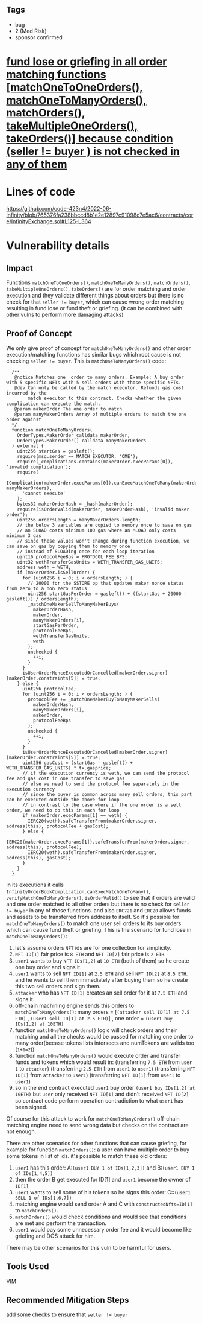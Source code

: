 ## Tags

- bug
- 2 (Med Risk)
- sponsor confirmed

# [fund lose or griefing in all order matching functions [matchOneToOneOrders(), matchOneToManyOrders(), matchOrders(), takeMultipleOneOrders(), takeOrders()] because condition (seller != buyer ) is not checked in any of them](https://github.com/code-423n4/2022-06-infinity-findings/issues/130) 

# Lines of code

https://github.com/code-423n4/2022-06-infinity/blob/765376fa238bbccd8b1e2e12897c91098c7e5ac6/contracts/core/InfinityExchange.sol#L125-L364


# Vulnerability details

## Impact
Functions `matchOneToOneOrders()`, `matchOneToManyOrders()`, `matchOrders()`, `takeMultipleOneOrders()`, `takeOrders()` are for order matching and order execution and they validate different things about orders but there is no check for that `seller != buyer`, which can cause wrong order matching resulting in fund lose or fund theft or griefing. (it can be combined with other vulns to perform more damaging attacks)

## Proof of Concept
We only give proof of concept for `matchOneToManyOrders()` and other order execution/matching functions has similar bugs which root cause is not checking `seller != buyer`.
This is `matchOneToManyOrders()` code:
```
  /**
   @notice Matches one  order to many orders. Example: A buy order with 5 specific NFTs with 5 sell orders with those specific NFTs.
   @dev Can only be called by the match executor. Refunds gas cost incurred by the
        match executor to this contract. Checks whether the given complication can execute the match.
   @param makerOrder The one order to match
   @param manyMakerOrders Array of multiple orders to match the one order against
  */
  function matchOneToManyOrders(
    OrderTypes.MakerOrder calldata makerOrder,
    OrderTypes.MakerOrder[] calldata manyMakerOrders
  ) external {
    uint256 startGas = gasleft();
    require(msg.sender == MATCH_EXECUTOR, 'OME');
    require(_complications.contains(makerOrder.execParams[0]), 'invalid complication');
    require(
      IComplication(makerOrder.execParams[0]).canExecMatchOneToMany(makerOrder, manyMakerOrders),
      'cannot execute'
    );
    bytes32 makerOrderHash = _hash(makerOrder);
    require(isOrderValid(makerOrder, makerOrderHash), 'invalid maker order');
    uint256 ordersLength = manyMakerOrders.length;
    // the below 3 variables are copied to memory once to save on gas
    // an SLOAD costs minimum 100 gas where an MLOAD only costs minimum 3 gas
    // since these values won't change during function execution, we can save on gas by copying them to memory once
    // instead of SLOADing once for each loop iteration
    uint16 protocolFeeBps = PROTOCOL_FEE_BPS;
    uint32 wethTransferGasUnits = WETH_TRANSFER_GAS_UNITS;
    address weth = WETH;
    if (makerOrder.isSellOrder) {
      for (uint256 i = 0; i < ordersLength; ) {
        // 20000 for the SSTORE op that updates maker nonce status from zero to a non zero status
        uint256 startGasPerOrder = gasleft() + ((startGas + 20000 - gasleft()) / ordersLength);
        _matchOneMakerSellToManyMakerBuys(
          makerOrderHash,
          makerOrder,
          manyMakerOrders[i],
          startGasPerOrder,
          protocolFeeBps,
          wethTransferGasUnits,
          weth
        );
        unchecked {
          ++i;
        }
      }
      isUserOrderNonceExecutedOrCancelled[makerOrder.signer][makerOrder.constraints[5]] = true;
    } else {
      uint256 protocolFee;
      for (uint256 i = 0; i < ordersLength; ) {
        protocolFee += _matchOneMakerBuyToManyMakerSells(
          makerOrderHash,
          manyMakerOrders[i],
          makerOrder,
          protocolFeeBps
        );
        unchecked {
          ++i;
        }
      }
      isUserOrderNonceExecutedOrCancelled[makerOrder.signer][makerOrder.constraints[5]] = true;
      uint256 gasCost = (startGas - gasleft() + WETH_TRANSFER_GAS_UNITS) * tx.gasprice;
      // if the execution currency is weth, we can send the protocol fee and gas cost in one transfer to save gas
      // else we need to send the protocol fee separately in the execution currency
      // since the buyer is common across many sell orders, this part can be executed outside the above for loop
      // in contrast to the case where if the one order is a sell order, we need to do this in each for loop
      if (makerOrder.execParams[1] == weth) {
        IERC20(weth).safeTransferFrom(makerOrder.signer, address(this), protocolFee + gasCost);
      } else {
        IERC20(makerOrder.execParams[1]).safeTransferFrom(makerOrder.signer, address(this), protocolFee);
        IERC20(weth).safeTransferFrom(makerOrder.signer, address(this), gasCost);
      }
    }
  }
```
in its executions it calls `InfinityOrderBookComplication.canExecMatchOneToMany()`, `verifyMatchOneToManyOrders()`, `isOrderValid()` to see that if orders are valid and one order matched to all other orders but there is no check for `seller != buyer` in any of those functions. and also `ERC721` and `ERC20` allows funds and assets to be transferred from address to itself.
So it's possible for `matchOneToManyOrders()` to match one user sell orders to its buy orders which can cause fund theft or griefing. This is the scenario for fund lose in `matchOneToManyOrders()`:
1. let's assume orders `NFT` ids are for one collection for simplicity.
2. `NFT ID[1]` fair price is `8 ETH` and `NFT ID[2]` fair price is `2 ETH`.
3. `user1` wants to buy `NFT IDs[1,2]` at `10 ETH` (both of them) so he create one buy order and signs it.
4. `user1` wants to sell `NFT ID[1]` at `2.5 ETH` and sell `NFT ID[2]` at `8.5 ETH`. and he wants to sell them immediately after buying them so he create this two sell orders and sign them.
5. `attacker` who has `NFT ID[1]` creates an sell order for it at `7.5 ETH` and signs it.
6. off-chain machining engine sends this orders to `matchOneToManyOrders()`: many orders = [`(attacker sell ID[1] at 7.5 ETH)` , `(user1 sell ID[1] at 2.5 ETH)`] , one order = `(user1 buy IDs[1,2] at 10ETH)`
7. function `matchOneToManyOrders()` logic will check orders and their matching and all the checks would be passed for matching one order to many order(becase tokens lists intersects and numTokens are valids too (`1+1=2`))
8. function `matchOneToManyOrders()` would execute order and transfer funds and tokens which would result in: (transferring `7.5 ETH` from `user 1` to `attacker`) (transferring `2.5 ETH` from `user1` to `user1`) (transferring `NFT ID[1]` from `attacker` to `user1`) (transferring `NFT ID[1]` from `user1` to `user1`)
9. so in the end contract executed `user1` buy order `(user1 buy IDs[1,2] at 10ETH)` but `user` only received `NFT ID[1]` and didn't received `NFT ID[2]` so contract code perform operation contradiction to what `user1` has been signed.

Of course for this attack to work for `matchOneToManyOrders()` off-chain matching engine need to send wrong data but checks on the contract are not enough.

There are other scenarios for other functions that can cause griefing, for example for function `matchOrders()`:
a user can have multiple order to buy some tokens in list of ids. it's possible to match these old orders:
1. `user1` has this order: A:`(user1 BUY 1 of IDs[1,2,3])` and  B:`(user1 BUY 1 of IDs[1,4,5])` 
2. then the order B get executed for ID[1] and `user1` become the owner of `ID[1]`
3. `user1` wants to sell some of his tokens so he signs this order: C::`(user1 SELL 1 of IDs[1,6,7])`
4. matching engine would send order A and C with `constructedNfts=ID[1]` to `matchOrders()`.
5. `matchOrders()` would check conditions and would see that conditions are met and perform the transaction.
6. `user1` would pay some unnecessary order fee and it would become like griefing and DOS attack for him.

There may be other scenarios for this vuln to be harmful for users.

## Tools Used
VIM

## Recommended Mitigation Steps
add some checks to ensure that `seller != buyer`


